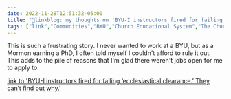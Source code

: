 ```yaml
---
date: 2022-11-28T12:51:32-05:00
title: "🔗linkblog: my thoughts on 'BYU-I instructors fired for failing ‘ecclesiastical clearance.’ They can’t find out why.'"
tags: ["link","Communities","BYU","Church Educational System","The Church of Jesus Christ of Latter-day Saints"]
---
```

This is such a frustrating story. I never wanted to work at a BYU, but as a Mormon earning a PhD, I often told myself I couldn't afford to rule it out. This adds to the pile of reasons that I'm glad there weren't jobs open for me to apply to.  
 

[link to 'BYU-I instructors fired for failing ‘ecclesiastical clearance.’ They can’t find out why.'](https://www.sltrib.com/religion/2022/11/28/byu-i-instructors-fired-failing/)
